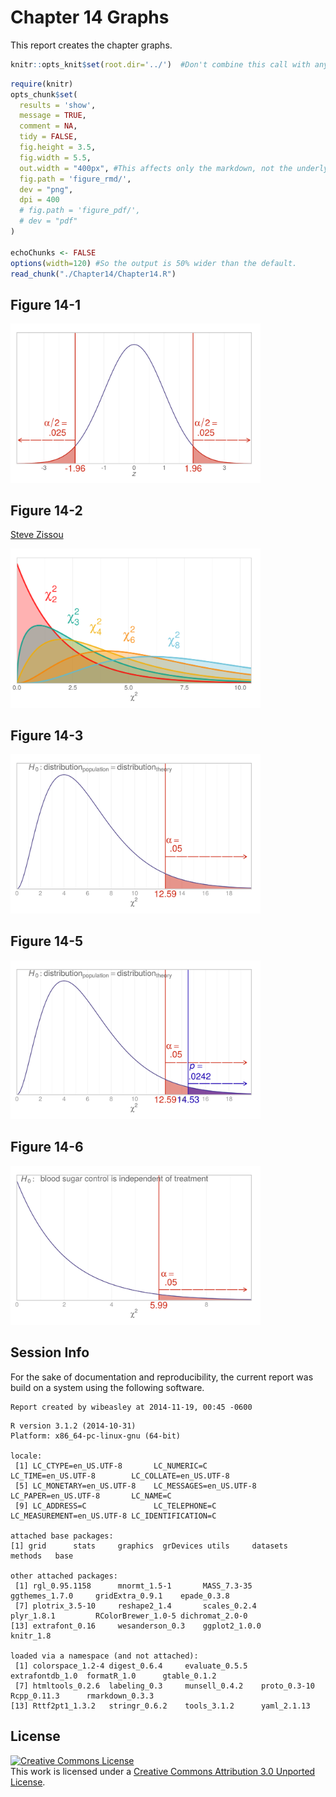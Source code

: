 Chapter 14 Graphs
=================================================
This report creates the chapter graphs.

<!--  Set the working directory to the repository's base directory; this assumes the report is nested inside of only one directory.-->

```r
knitr::opts_knit$set(root.dir='../')  #Don't combine this call with any other chunk -especially one that uses file paths.
```

<!-- Set the report-wide options, and point to the external code file. -->

```r
require(knitr)
opts_chunk$set(
  results = 'show', 
  message = TRUE,
  comment = NA, 
  tidy = FALSE,
  fig.height = 3.5, 
  fig.width = 5.5, 
  out.width = "400px", #This affects only the markdown, not the underlying png file.  The height will be scaled appropriately.
  fig.path = 'figure_rmd/',     
  dev = "png",
  dpi = 400
  # fig.path = 'figure_pdf/',     
  # dev = "pdf"
)

echoChunks <- FALSE
options(width=120) #So the output is 50% wider than the default.
read_chunk("./Chapter14/Chapter14.R") 
```
<!-- Load the packages.  Suppress the output when loading packages. --> 


<!-- Load any Global functions and variables declared in the R file.  Suppress the output. --> 


<!-- Declare any global functions specific to a Rmd output.  Suppress the output. --> 


<!-- Load the datasets. -->


<!-- Tweak the datasets. -->


## Figure 14-1
<img src="figure_rmd/Figure14_01-1.png" title="" alt="" width="400px" />

## Figure 14-2
[Steve Zissou](https://www.google.com/search?q=Steve+Zissou&espv=210&es_sm=93&tbm=isch&imgil=2g2Hl0Xn1uLPnM%253A%253Bhttps%253A%252F%252Fencrypted-tbn3.gstatic.com%252Fimages%253Fq%253Dtbn%253AANd9GcSs7l-wrHy3iVFP-U3qGDXiVc4UuWY2AIJo0WbGRJ9tnpUINC-I%253B1024%253B768%253BpIGucwvka7NrpM%253Bhttp%25253A%25252F%25252Ffuckyeahstevezissou.tumblr.com%25252Fpost%25252F11494722427%25252Fgood-moms-dress-their-children-as-steve-zissou&source=iu&usg=__NDOX2CzOV_P7y2LbbNYt2oaZ4aE%3D&sa=X&ei=Y6FEU7PfAo-S2AWn_YDICg&ved=0CLUBEP4dMA0#facrc=_&imgdii=_&imgrc=2g2Hl0Xn1uLPnM%253A%3BpIGucwvka7NrpM%3Bhttp%253A%252F%252Fwww.movies-wallpapers.net%252FMovies%252FThe%252520Life%252520Aquatic%252520With%252520Steve%252520Zissou%252FThe%252520Life%252520Aquatic%252520With%252520Steve%252520Zissou-10.jpg%3Bhttp%253A%252F%252Ffuckyeahstevezissou.tumblr.com%252Fpost%252F11494722427%252Fgood-moms-dress-their-children-as-steve-zissou%3B1024%3B768)

<img src="figure_rmd/Figure14_02-1.png" title="" alt="" width="400px" />

## Figure 14-3
<img src="figure_rmd/Figure14_03-1.png" title="" alt="" width="400px" />

## Figure 14-5
<img src="figure_rmd/Figure14_05-1.png" title="" alt="" width="400px" />

## Figure 14-6
<img src="figure_rmd/Figure14_06-1.png" title="" alt="" width="400px" />

## Session Info
For the sake of documentation and reproducibility, the current report was build on a system using the following software.


```
Report created by wibeasley at 2014-11-19, 00:45 -0600
```

```
R version 3.1.2 (2014-10-31)
Platform: x86_64-pc-linux-gnu (64-bit)

locale:
 [1] LC_CTYPE=en_US.UTF-8       LC_NUMERIC=C               LC_TIME=en_US.UTF-8        LC_COLLATE=en_US.UTF-8    
 [5] LC_MONETARY=en_US.UTF-8    LC_MESSAGES=en_US.UTF-8    LC_PAPER=en_US.UTF-8       LC_NAME=C                 
 [9] LC_ADDRESS=C               LC_TELEPHONE=C             LC_MEASUREMENT=en_US.UTF-8 LC_IDENTIFICATION=C       

attached base packages:
[1] grid      stats     graphics  grDevices utils     datasets  methods   base     

other attached packages:
 [1] rgl_0.95.1158      mnormt_1.5-1       MASS_7.3-35        ggthemes_1.7.0     gridExtra_0.9.1    epade_0.3.8       
 [7] plotrix_3.5-10     reshape2_1.4       scales_0.2.4       plyr_1.8.1         RColorBrewer_1.0-5 dichromat_2.0-0   
[13] extrafont_0.16     wesanderson_0.3    ggplot2_1.0.0      knitr_1.8         

loaded via a namespace (and not attached):
 [1] colorspace_1.2-4 digest_0.6.4     evaluate_0.5.5   extrafontdb_1.0  formatR_1.0      gtable_0.1.2    
 [7] htmltools_0.2.6  labeling_0.3     munsell_0.4.2    proto_0.3-10     Rcpp_0.11.3      rmarkdown_0.3.3 
[13] Rttf2pt1_1.3.2   stringr_0.6.2    tools_3.1.2      yaml_2.1.13     
```

## License

<a rel="license" href="http://creativecommons.org/licenses/by/3.0/"><img alt="Creative Commons License" style="border-width:0" src="http://i.creativecommons.org/l/by/3.0/88x31.png" /></a><br />This work is licensed under a <a rel="license" href="http://creativecommons.org/licenses/by/3.0/">Creative Commons Attribution 3.0 Unported License</a>.
